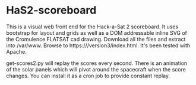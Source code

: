 # HaS2-scoreboard


This is a visual web front end for the Hack-a-Sat 2 scoreboard.  It uses bootstrap for layout and grids as well as a DOM addressable inline SVG of the Cromulence FLATSAT cad drawing.  Download all the files and extract into /var/www.  Browse to https://<server origin>/version3/index.html.   It's been tested with Apache.
  
get-scores2.py will replay the scores every second.   There is an animation of the solar panels which will pivot around the spacecraft when the score changes.  You can install it as a cron job to provide constant replay.


